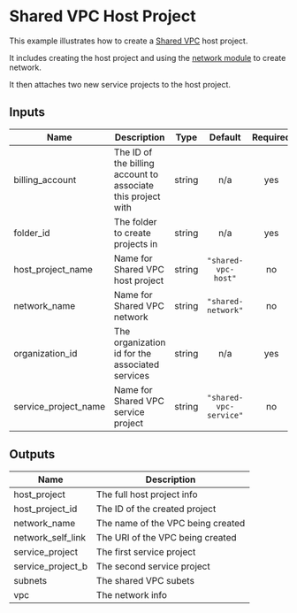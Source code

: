 # Shared VPC Host Project

This example illustrates how to create a [Shared VPC](https://cloud.google.com/vpc/docs/shared-vpc) host project.

It includes creating the host project and using the [network module](https://github.com/terraform-google-modules/terraform-google-network) to create network.

It then attaches two new service projects to the host project.

<!-- BEGINNING OF PRE-COMMIT-TERRAFORM DOCS HOOK -->
## Inputs

| Name | Description | Type | Default | Required |
|------|-------------|:----:|:-----:|:-----:|
| billing\_account | The ID of the billing account to associate this project with | string | n/a | yes |
| folder\_id | The folder to create projects in | string | n/a | yes |
| host\_project\_name | Name for Shared VPC host project | string | `"shared-vpc-host"` | no |
| network\_name | Name for Shared VPC network | string | `"shared-network"` | no |
| organization\_id | The organization id for the associated services | string | n/a | yes |
| service\_project\_name | Name for Shared VPC service project | string | `"shared-vpc-service"` | no |

## Outputs

| Name | Description |
|------|-------------|
| host\_project | The full host project info |
| host\_project\_id | The ID of the created project |
| network\_name | The name of the VPC being created |
| network\_self\_link | The URI of the VPC being created |
| service\_project | The first service project |
| service\_project\_b | The second service project |
| subnets | The shared VPC subets |
| vpc | The network info |

<!-- END OF PRE-COMMIT-TERRAFORM DOCS HOOK -->
